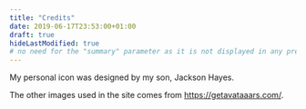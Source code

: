 ```yaml
---
title: "Credits"
date: 2019-06-17T23:53:00+01:00
draft: true
hideLastModified: true
# no need for the "summary" parameter as it is not displayed in any previews
---
```


My personal icon was designed by my son, Jackson Hayes.

The other images used in the site comes from https://getavataaars.com/.